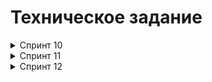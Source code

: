 # Техническое задание

<details>  
<summary>Спринт 10</summary>

В этом спринте вы начнёте с малого, но очень важного: создадите каркас Spring Boot приложения **`Filmorate`** (от англ. _film_ — «фильм» и _rate_ — «оценивать»). В дальнейшем сервис будет обогащаться новым функционалом и с каждым спринтом становиться лучше благодаря вашим знаниям о Java.

### Предварительная настройка проекта

В этом модуле вы продолжите работать с финальными проектами по тому же алгоритму, что и раньше:

- Для каждого финального задания спринта создаётся отдельная ветка, в которой оно реализуется.
- После реализации и локальной проверки создаётся Pull Request на слияние изменений текущей ветки задания с основной веткой проекта.
- Перед тем, как будет осуществлено слияние веток — проводится автоматическая проверка в GitHub Actions.
- Если проверка прошла успешно, то ссылку на Pull Request можно отправлять на ревью. Если при проверке были найдены ошибки, то их нужно исправить и провести повторную проверку.

В репозитории уже подготовлено начальное описание сборки в ветке `main`. Создайте новую ветку `controllers-films-users`, в ней вы будете выполнять текущее задание. Не забывайте, что репозиторий при этом должен быть публичным.

Теперь можно шаг за шагом реализовать приложение.

### Модели данных

Создайте пакет `model`. Добавьте в него два класса: `Film` и `User`. Это классы — модели данных приложения.

У `model.Film` должны быть следующие свойства:

- целочисленный идентификатор — `id`;
- название — `name`;
- описание — `description`;
- дата релиза — `releaseDate`;
- продолжительность фильма — `duration`.

Свойства `model.User`:

- целочисленный идентификатор — `id`;
- электронная почта — `email`;
- логин пользователя — `login`;
- имя для отображения — `name`;
- дата рождения — `birthday`.


<details>  
<summary>Подсказка: про аннотацию @Data</summary>

Используйте аннотацию `@Data` библиотеки Lombok — с ней будет меньше работы по созданию сущностей.
</details>  

### Хранение данных

Сейчас данные можно хранить в памяти приложения — так же, как и в случае с менеджером задач. Для этого используйте контроллер.

В следующих спринтах вы узнаете, как правильно хранить данные в долговременном хранилище, чтобы они не зависели от перезапуска приложения.

### REST-контроллеры

Создайте два класса-контроллера. `FilmController` будет обслуживать фильмы, а `UserController` — пользователей. Убедитесь, что созданные контроллеры соответствуют правилам REST.

Добавьте в классы-контроллеры эндпоинты с подходящим типом запроса для каждого из случаев.

Для `FilmController`:

- добавление фильма;
- обновление фильма;
- получение всех фильмов.

Для `UserController`:

- создание пользователя;
- обновление пользователя;
- получение списка всех пользователей.

Эндпоинты для создания и обновления данных должны также вернуть созданную или изменённую сущность.


<details>  
<summary>Подсказка: про аннотацию @RequestBody</summary>

Используйте аннотацию `@RequestBody`, чтобы создать объект из тела запроса на добавление или обновление сущности.
</details>  

### Валидация

Проверьте данные, которые приходят в запросе на добавление нового фильма или пользователя. Эти данные должны соответствовать определённым критериям.

Для `Film`:

- название не может быть пустым;
- максимальная длина описания — 200 символов;
- дата релиза — не раньше 28 декабря 1895 года;
- продолжительность фильма должна быть положительным числом.

Для `User`:

- электронная почта не может быть пустой и должна содержать символ `@`;
- логин не может быть пустым и содержать пробелы;
- имя для отображения может быть пустым — в таком случае будет использован логин;
- дата рождения не может быть в будущем.


<details>  
<summary>Подсказка: как обработать ошибки</summary>

Для обработки ошибок валидации напишите новое исключение — например, `ValidationException`.
</details>  

### Логирование

Добавьте логирование для операций, которые изменяют сущности — добавляют и обновляют их. Также логируйте причины ошибок — например, если валидация не пройдена. Это считается хорошей практикой.

<details>  
<summary>Подсказка: про логирование сообщений</summary>

Воспользуйтесь библиотекой `slf4j` для логирования и объявляйте логер для каждого класса — так будет сразу видно, где в коде выводится та или иная строка.

```Java
private final static Logger log = LoggerFactory.getLogger(Example.class); 
```

Вы также можете применить аннотацию `@Slf4j` библиотеки Lombok, чтобы не создавать логер вручную.
</details>  

### Тестирование

Добавьте unit-тесты для валидации моделей. Убедитесь, что она работает на граничных условиях.

<details>  
<summary>Подсказка: на что обратить внимание при тестировании</summary>

Проверьте, что валидация не пропускает пустые или неверно заполненные поля. Посмотрите, как контроллер реагирует на пустой запрос.
</details>  

### Проверьте себя

Так как у вашего API пока нет интерфейса, вы будете взаимодействовать с ним через веб-клиент. Мы подготовили набор тестовых данных — Postman-коллекцию. С её помощью вы сможете протестировать ваш API: [_postman.json_](https://github.com/yandex-praktikum/java-filmorate/blob/controllers-films-users/postman/sprint.json).

### Дополнительное задание*

А здесь — необязательное задание для самых смелых! Валидация, которую нужно реализовать в основном задании, — базовая. Она не покрывает всех возможных ошибок. Например, всё ещё можно создать пользователя с такой электронной почтой: `это-неправильный?эмейл@`.

В Java есть инструменты для проверки корректности различных данных. С помощью аннотаций можно задать ограничения, которые будут проверяться автоматически. Для этого добавьте в описание сборки проекта следующую зависимость.


```xml
<dependency>
  <groupId>org.springframework.boot</groupId>
  <artifactId>spring-boot-starter-validation</artifactId>
</dependency> 
```

Теперь вы можете применить аннотацию `@NotNull` к полю класса-модели для проверки на `null`, `@NotBlank` — для проверки на пустую строку, `@Email` — для проверки на соответствие формату электронного адреса. Полный список доступных аннотаций можно найти в [документации](https://docs.jboss.org/hibernate/beanvalidation/spec/2.0/api/javax/validation/constraints/package-summary.html).

Чтобы Spring не только преобразовал тело запроса в соответствующий класс, но и проверил корректность переданных данных, вместе с аннотацией `@RequestBody` нужно использовать аннотацию `@Valid`.

```Java
public createUser(@Valid @RequestBody User user) 
```
</details> 

<details>  
<summary>Спринт 11</summary>

Настало время улучшить `Filmorate`. Чтобы составлять рейтинг фильмов, нужны отзывы пользователей. А для улучшения рекомендаций по просмотру хорошо бы объединить пользователей в комьюнити.

По итогам прошлого спринта у вас получилась заготовка приложения. Программа может принимать, обновлять и возвращать пользователей и фильмы. В этот раз улучшим API приложения до соответствия REST, а также изменим архитектуру приложения с помощью внедрения зависимостей.

### Наводим порядок в репозитории

Для начала убедитесь в том, что ваши изменения за предыдущий спринт добавлены в ветку `main`. Создайте новую ветку, которая будет называться `add-friends-likes`. Название ветки важно сохранить, потому что оно влияет на запуск тестов в GitHub.


<details>  
<summary>Подсказка: про работу в Git</summary>

Для слияния веток используйте команду `merge`.
</details>

### Архитектура

Начнём с переработки архитектуры. Сейчас вся логика приложения спрятана в контроллерах — изменим это. Вынесите хранение данных о фильмах и пользователях в отдельные классы. Назовём их **хранилищами** (англ. _storage_) — так будет сразу понятно, что они делают.

- Создайте интерфейсы `FilmStorage` и `UserStorage`, в которых будут определены методы добавления, удаления и модификации объектов.
- Создайте классы `InMemoryFilmStorage` и `InMemoryUserStorage`, имплементирующие новые интерфейсы, и перенесите туда всю логику хранения, обновления и поиска объектов.
- Добавьте к `InMemoryFilmStorage` и `InMemoryUserStorage` аннотацию `@Component`, чтобы впоследствии пользоваться внедрением зависимостей и передавать хранилища сервисам.

<details>  
<summary>Подсказка: про структуру проекта</summary>

Чтобы объединить хранилища, создайте новый пакет `storage`. В нём будут только классы и интерфейсы, имеющие отношение к хранению данных. Например, `ru.yandex.filmorate.storage.film.FilmStorage`.
</details>

### Новая логика

Пока у приложения нет никакой бизнес-логики, кроме валидации сущностей. Обеспечим возможность пользователям добавлять друг друга в друзья и ставить фильмам лайки.

- Создайте `UserService`, который будет отвечать за такие операции с пользователями, как добавление в друзья, удаление из друзей, вывод списка общих друзей. Пока пользователям не надо одобрять заявки в друзья — добавляем сразу. То есть если Лена стала другом Саши, то это значит, что Саша теперь друг Лены.
- Создайте `FilmService`, который будет отвечать за операции с фильмами — добавление и удаление лайка, вывод 1010 наиболее популярных фильмов по количеству лайков. Пока пусть каждый пользователь может поставить лайк фильму только один раз.
- Добавьте к ним аннотацию `@Service` — тогда к ним можно будет получить доступ из контроллера.

<details>  
<summary>Подсказка: ещё про структуру</summary>

По аналогии с хранилищами объедините бизнес-логику в пакет `service`.
</details>


<details>  
<summary>Подсказка: про список друзей и лайки</summary>

Есть много способов хранить информацию о том, что два пользователя являются друзьями. Например, можно создать свойство `friends` в классе пользователя, которое будет содержать список его друзей. Вы можете использовать такое решение или придумать своё.

Чтобы обеспечить уникальность значения (нельзя добавить одного человека в друзья дважды), проще всего использовать для хранения `Set<Long>` c id друзей. Таким же образом можно обеспечить условие «один пользователь — один лайк» для оценки фильмов.
</details>


### Зависимости

Переделайте код в контроллерах, сервисах и хранилищах под использование внедрения зависимостей.

- Используйте аннотации `@Service`, `@Component`, `@Autowired`. Внедряйте зависимости через конструкторы классов.
- Классы-сервисы должны иметь доступ к классам-хранилищам. Убедитесь, что сервисы зависят от интерфейсов классов-хранилищ, а не их реализаций. Таким образом в будущем будет проще добавлять и использовать новые реализации с другим типом хранения данных.
- Сервисы должны быть внедрены в соответствующие контроллеры.

<details>  
<summary>Подсказка: @Service vs @Component</summary>

`@Component` — аннотация, которая определяет класс как управляемый Spring. Такой класс будет добавлен в контекст приложения при сканировании. `@Service` не отличается по поведению, но обозначает более узкий спектр классов — такие, которые содержат в себе бизнес-логику и, как правило, не хранят состояние.
</details>

### Полный REST

Дальше стоит заняться контроллерами и довести API до соответствия REST.

- С помощью аннотации `@PathVariable` добавьте возможность получать каждый фильм и данные о пользователях по их уникальному идентификатору: `GET .../users/{id}`.
- Добавьте методы, позволяющие пользователям добавлять друг друга в друзья, получать список общих друзей и лайкать фильмы. Проверьте, что все они работают корректно.
  - `PUT /users/{id}/friends/{friendId}` — добавление в друзья.
  - `DELETE /users/{id}/friends/{friendId}` — удаление из друзей.
  - `GET /users/{id}/friends` — возвращаем список пользователей, являющихся его друзьями.
  - `GET /users/{id}/friends/common/{otherId}` — список друзей, общих с другим пользователем.
  - `PUT /films/{id}/like/{userId}` — пользователь ставит лайк фильму.
  - `DELETE /films/{id}/like/{userId}` — пользователь удаляет лайк.
  - `GET /films/popular?count={count}` — возвращает список из первых `count` фильмов по количеству лайков. Если значение параметра `count` не задано, верните первые 1010.
- Убедитесь, что ваше приложение возвращает корректные HTTP-коды:
  - 400400 — если ошибка валидации: `ValidationException`;
  - 404404 — для всех ситуаций, если искомый объект не найден;
  - 500500 — если возникло исключение.

<details>  
<summary>Подсказка</summary>

Настройте`ExceptionHandler` для централизованной обработки ошибок.
</details>

### Дополнительное логирование

Разработка любого приложения не застрахована от ошибок. Синтаксические ошибки поможет обнаружить компилятор, а вот логические обнаружить намного сложнее.

В процессе проектирования и написания кода приложения учтите места, в которых будет разумно добавить отладочные сообщения. Это поможет разобраться с возможными ошибками и другими проявлениями некорректной реализации.

Также подключите к проекту дополнительный стартер:

```XML
<dependency>
  <groupId>org.zalando</groupId>
  <artifactId>logbook-spring-boot-starter</artifactId>
  <version>3.7.2</version>
</dependency>
```

Этот стартер интегрирует в Spring Framework [библиотеку Logbook](https://github.com/zalando/logbook). Она будет выводить в лог информацию об HTTP-запросах и ответах.

Кроме подключения внешней зависимости, нужно настроить уровень логера, который ответственен за вывод деталей об HTTP-сообщениях. Для этого добавьте в конфигурационный файл следующее свойство:

```XML
logging.level.org.zalando.logbook: TRACE
```

Теперь библиотека будет выводить в лог информацию о деталях запроса и ответа в формате JSON.

<details>  
<summary>Подробнее о том, как будет выглядеть вывод с Logbook</summary>
Пример вывода:

```LOG
2024-04-05T12:38:04.538+03:00 TRACE 6562 --- [nio-8080-exec-2] org.zalando.logbook.Logbook              : {"origin":"remote","type":"request","correlation":"a20d8031dc76768d","protocol":"HTTP/1.1","remote":"0:0:0:0:0:0:0:1","method":"POST","uri":"http://localhost:8080/users","host":"localhost","path":"/users","scheme":"http","port":"8080","headers":{"accept":["*/*"],"accept-encoding":["gzip, deflate, br"],"cache-control":["no-cache"],"connection":["keep-alive"],"content-length":["143"],"content-type":["application/json"],"host":["localhost:8080"],"postman-token":["ae7d451b-ad84-4862-92f1-196c6908cdf0"],"user-agent":["PostmanRuntime/7.37.0"]},"body":{"email":"vasilii.pupkin@practicum.ru","name":"Василий Пупкин","login":"pumpkin","birthday":"1986-08-20"}}
2024-04-05T12:38:04.646+03:00 TRACE 6562 --- [nio-8080-exec-2] org.zalando.logbook.Logbook              : {"origin":"local","type":"response","correlation":"a20d8031dc76768d","duration":137,"protocol":"HTTP/1.1","status":200,"headers":{"Connection":["keep-alive"],"Content-Type":["application/json"],"Date":["Fri, 05 Apr 2024 09:38:04 GMT"],"Keep-Alive":["timeout=60"],"Transfer-Encoding":["chunked"]},"body":{"id":1,"email":"vasilii.pupkin@practicum.ru","login":"pumpkin","name":"Василий Пупкин","birthday":"1986-08-20"}}
```

Основные поля:

- в `type` находится тип лога — `request` для запроса или `response` для ответа;
- в `headers` — заголовки запроса/ответа;
- в `body` — тело запроса/ответа.

Входящий запрос:

- в `method` — HTTP-метод запроса;
- в `uri` — URI запроса, по которому был вызван метод;
- в `path` — путь запроса.

Ответ:

- в `duration` — время продолжительности ответа (в миллисекундах);
- в `status` — HTTP-статус ответа.
</details>

### Тестирование

Убедитесь, что приложение работает, — протестируйте его с помощью Postman: [postman.json](https://github.com/yandex-praktikum/java-filmorate/blob/add-friends-likes/postman/sprint.json).
</details>

<details>  
<summary>Спринт 12</summary>

<details>  
<summary>Промежуточное задание</summary>

# Техническое задание

Спроектировать базу данных для проекта, основываясь на уже существующей функциональности.

<details>  
<summary>Описание таблиц базы данных фильмотеки</summary>


## Таблица `films` (Фильмы)

- `id` - уникальный идентификатор фильма (автоинкремент)

- `title` - название фильма (обязательное поле)

- `description` - описание фильма (максимум 200 символов)

- `rating_id` - рейтинг фильма (внешний ключ на таблицу ratings)

- `release_date` - дата выхода фильма

- `duration` - длительность фильма в минутах



## Таблица `users` (Пользователи)

- `id` - уникальный идентификатор пользователя (автоинкремент)

- `login` - логин пользователя (уникальное, обязательное поле)

- `username` - имя пользователя (обязательное поле)

- `email` - электронная почта пользователя (уникальное, обязательное поле)

- `birthday` - дата рождения пользователя


## Таблица `likes` (Лайки)

- `id` - уникальный идентификатор лайка (автоинкремент)

- `user_id` - идентификатор пользователя (внешний ключ на users)

- `film_id` - идентификатор фильма (внешний ключ на films)


## Таблица `friendships` (Дружба)

- `id` - уникальный идентификатор дружбы (автоинкремент)

- `user_id` - идентификатор пользователя (внешний ключ на users)

- `friend_id` - идентификатор друга (внешний ключ на users)


## Таблица `genres` (Жанры)

- `id` - уникальный идентификатор жанра (автоинкремент)

- `name` - название жанра (уникальное, обязательное поле)


## Таблица `film_genres` (Жанры фильмов)

- `id` - уникальный идентификатор записи (автоинкремент)

- `film_id` - идентификатор фильма (внешний ключ на films)

- `genre_id` - идентификатор жанра (внешний ключ на genres)



## Таблица `ratings` (Рейтинги)

- `id` - уникальный идентификатор рейтинга (автоинкремент)

- `name` - название рейтинга (уникальное, обязательное поле)
</details>  


<details>  
<summary>Структура DBML</summary>


  ```sql  
Table films {
  id bigint [primary key]
  title varchar(128) [not null]
  description varchar(200)
  release_date date
  duration integer [not null]
  rating_id integer [not null]
}
  ```

 ```sql  
Table users {
  id bigint [primary key]
  email varchar(255) [not null, unique]
  login varchar(32) [not null, unique]
  username varchar(128) [not null]
  birthday date
}
  ```

 ```sql  
Table likes {
  id bigint [primary key]
  user_id bigint
  film_id bigint
}
  ```

 ```sql  
Table friendships {
  id bigint [primary key]
  user_id bigint
  friend_id bigint
}
  ```

 ```sql  
Table genres {
  id smallint [primary key]
  name varchar(64)
}
  ```

 ```sql  
Table film_genres {
  id bigint [primary key]
  film_id bigint 
  genre_id smallint  
}
  ```

 ```sql  
Table ratings {
  id smallint [primary key]
  name varchar(5) 
}
  ```
```sql
Ref: films.rating_id > ratings.id 

Ref: likes.user_id > users.id
Ref: likes.film_id > films.id

Ref: friendships.user_id > users.id 
Ref: friendships.friend_id > users.id 

Ref: film_genres.genre_id > genres.id
Ref: film_genres.film_id > films.id 
```
</details>  

 

<details>  
<summary>ER Diagramma</summary>

![er-diag.png](src/img/er-diag.png)
</details>
</details>
</details>  